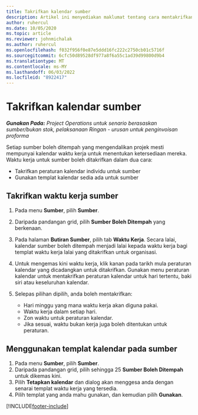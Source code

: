 ```yaml
---
title: Takrifkan kalendar sumber
description: Artikel ini menyediakan maklumat tentang cara mentakrifkan kalendar jam kerja untuk sumber dalam Operasi Projek.
author: ruhercul
ms.date: 10/05/2020
ms.topic: article
ms.reviewer: johnmichalak
ms.author: ruhercul
ms.openlocfilehash: f032f956f0e87e5ddd16fc222c2750cb01c5716f
ms.sourcegitcommit: 6cfc50d89528df977a8f6a55c1ad39d99800d9b4
ms.translationtype: MT
ms.contentlocale: ms-MY
ms.lasthandoff: 06/03/2022
ms.locfileid: "8922417"
---
```

# <a name="define-resource-calendars"></a>Takrifkan kalendar sumber

_**Gunakan Pada:** Project Operations untuk senario berasaskan sumber/bukan stok, pelaksanaan Ringan - urusan untuk penginvoisan proforma_

Setiap sumber boleh ditempah yang mengendalikan projek mesti mempunyai kalendar waktu kerja untuk menentukan ketersediaan mereka. Waktu kerja untuk sumber boleh ditakrifkan dalam dua cara: 

   - Takrifkan peraturan kalendar individu untuk sumber
   - Gunakan templat kalendar sedia ada untuk sumber

## <a name="define-a-resources-working-hours"></a>Takrifkan waktu kerja sumber

1. Pada menu **Sumber**, pilih **Sumber**.
2. Daripada pandangan grid, pilih **Sumber Boleh Ditempah** yang berkenaan.
3. Pada halaman **Butiran Sumber**, pilih tab **Waktu Kerja**. Secara lalai, kalendar sumber boleh ditempah menjadi lalai kepada waktu kerja bagi templat waktu kerja lalai yang ditakrifkan untuk organisasi.
4. Untuk mengemas kini waktu kerja, klik kanan pada tarikh mula peraturan kalendar yang dicadangkan untuk ditakrifkan. Gunakan menu peraturan kalendar untuk mentakrifkan peraturan kalendar untuk hari tertentu, baki siri atau keseluruhan kalendar.
5. Selepas pilihan dipilih, anda boleh mentakrifkan:

    - Hari minggu yang mana waktu kerja akan diguna pakai.
    - Waktu kerja dalam setiap hari.
    - Zon waktu untuk peraturan kalendar.
    - Jika sesuai, waktu bukan kerja juga boleh ditentukan untuk peraturan.

## <a name="applying-a-calendar-template-to-a-resource"></a>Menggunakan templat kalendar pada sumber

1. Pada menu **Sumber**, pilih **Sumber**.
2. Daripada pandangan grid, pilih sehingga 25 **Sumber Boleh Ditempah** untuk dikemas kini.
3. Pilih **Tetapkan kalendar** dan dialog akan menggesa anda dengan senarai templat waktu kerja yang tersedia.
4. Pilih templat yang anda mahu gunakan, dan kemudian pilih **Gunakan**.


[!INCLUDE[footer-include](../includes/footer-banner.md)]